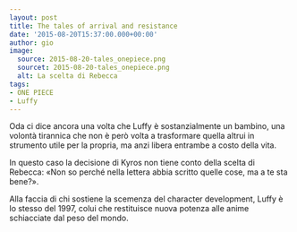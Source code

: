 ```yaml
---
layout: post
title: The tales of arrival and resistance
date: '2015-08-20T15:37:00.000+00:00'
author: gio
image:
  source: 2015-08-20-tales_onepiece.png
  sourcet: 2015-08-20-tales_onepiece.png
  alt: La scelta di Rebecca
tags:
- ONE PIECE
- Luffy
---
```


Oda ci dice ancora una volta che Luffy è sostanzialmente un bambino, una volontà tirannica che non è però volta a trasformare quella altrui in strumento utile per la propria, ma anzi libera entrambe a costo della vita.

In questo caso la decisione di Kyros non tiene conto della scelta di Rebecca: «Non so perché nella lettera abbia scritto quelle cose, ma a te sta bene?».

Alla faccia di chi sostiene la scemenza del character development, Luffy è lo stesso del 1997, colui che restituisce nuova potenza alle anime schiacciate dal peso del mondo.
